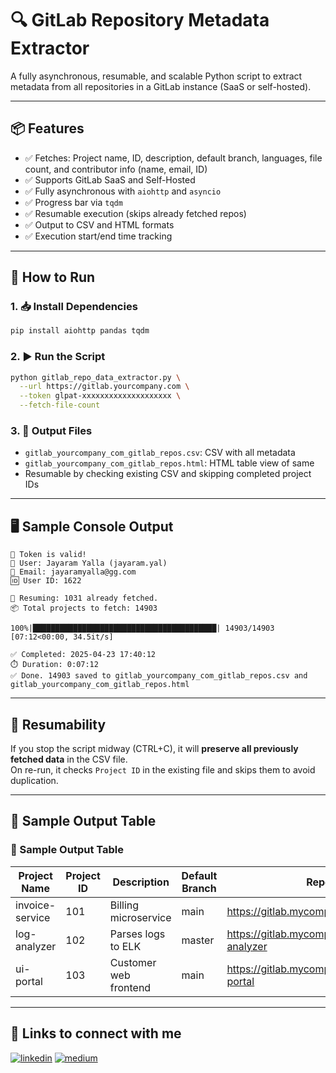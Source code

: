 
# 🔍 GitLab Repository Metadata Extractor

A fully asynchronous, resumable, and scalable Python script to extract metadata from all repositories in a GitLab instance (SaaS or self-hosted).

---

## 📦 Features

- ✅ Fetches: Project name, ID, description, default branch, languages, file count, and contributor info (name, email, ID)
- ✅ Supports GitLab SaaS and Self-Hosted
- ✅ Fully asynchronous with `aiohttp` and `asyncio`
- ✅ Progress bar via `tqdm`
- ✅ Resumable execution (skips already fetched repos)
- ✅ Output to CSV and HTML formats
- ✅ Execution start/end time tracking

---

## 🚀 How to Run

### 1. 📥 Install Dependencies

```bash
pip install aiohttp pandas tqdm
```

### 2. ▶️ Run the Script

```bash
python gitlab_repo_data_extractor.py \
  --url https://gitlab.yourcompany.com \
  --token glpat-xxxxxxxxxxxxxxxxxxxx \
  --fetch-file-count
```

### 3. 🧾 Output Files

- `gitlab_yourcompany_com_gitlab_repos.csv`: CSV with all metadata
- `gitlab_yourcompany_com_gitlab_repos.html`: HTML table view of same
- Resumable by checking existing CSV and skipping completed project IDs

---

## 🖥️ Sample Console Output

```
🔐 Token is valid!
👤 User: Jayaram Yalla (jayaram.yal)
📧 Email: jayaramyalla@gg.com
🆔 User ID: 1622

📂 Resuming: 1031 already fetched.
📦 Total projects to fetch: 14903

100%|█████████████████████████████████████████| 14903/14903 [07:12<00:00, 34.5it/s]

✅ Completed: 2025-04-23 17:40:12
⏱️ Duration: 0:07:12
✅ Done. 14903 saved to gitlab_yourcompany_com_gitlab_repos.csv and gitlab_yourcompany_com_gitlab_repos.html
```

---

## 📝 Resumability

If you stop the script midway (CTRL+C), it will **preserve all previously fetched data** in the CSV file.  
On re-run, it checks `Project ID` in the existing file and skips them to avoid duplication.

---

## 📑 Sample Output Table

### 📑 Sample Output Table

| Project Name     | Project ID | Description          | Default Branch | Repo URL                                         | Languages       | Contributors         | Contributor User IDs            | Contributor Usernames    | Contributor Emails                     | File Count |
|------------------|------------|-----------------------|----------------|--------------------------------------------------|------------------|------------------------|----------------------------------|---------------------------|----------------------------------------|------------|
| invoice-service  | 101        | Billing microservice  | main           | https://gitlab.mycompany.com/infra/invoice       | Python, YAML     | Ramana, Sheela        | Ramana:ramana@corp.com           | Ramana, Sheela            | ramana@corp.com, sheela@corp.com       | 184        |
| log-analyzer     | 102        | Parses logs to ELK    | master         | https://gitlab.mycompany.com/tools/log-analyzer  | Bash, Python     | Praveen               | Praveen:praveen@corp.com         | Praveen                   | praveen@corp.com                      | 239        |
| ui-portal        | 103        | Customer web frontend | main           | https://gitlab.mycompany.com/frontend/ui-portal  | JavaScript, HTML | Sheela, Praveen       | Sheela:sheela@corp.com,...       | Sheela, Praveen           | sheela@corp.com, praveen@corp.com,... | 312        |


---

## 🔗 Links to connect with me
[![linkedin](https://img.shields.io/badge/linkedin-0A66C2?style=for-the-badge&logo=linkedin&logoColor=white)](https://in.linkedin.com/in/jayaramyalla)
[![medium](https://img.shields.io/badge/Medium-12100E?style=for-the-badge&logo=medium&logoColor=white)](https://jayaramyalla.medium.com/)
